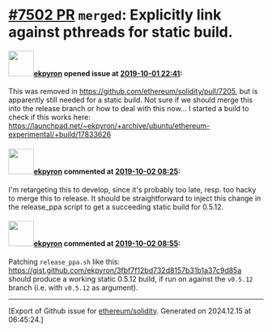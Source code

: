 # [\#7502 PR](https://github.com/ethereum/solidity/pull/7502) `merged`: Explicitly link against pthreads for static build.

#### <img src="https://avatars.githubusercontent.com/u/1347491?v=4" width="50">[ekpyron](https://github.com/ekpyron) opened issue at [2019-10-01 22:41](https://github.com/ethereum/solidity/pull/7502):

This was removed in https://github.com/ethereum/solidity/pull/7205, but is apparently still needed for a static build.
Not sure if we should merge this into the release branch or how to deal with this now...
I started a build to check if this works here: https://launchpad.net/~ekpyron/+archive/ubuntu/ethereum-experimental/+build/17833626

#### <img src="https://avatars.githubusercontent.com/u/1347491?v=4" width="50">[ekpyron](https://github.com/ekpyron) commented at [2019-10-02 08:25](https://github.com/ethereum/solidity/pull/7502#issuecomment-537390716):

I'm retargeting this to develop, since it's probably too late, resp. too hacky to merge this to release. It should be straightforward to inject this change in the release_ppa script to get a succeeding static build for 0.5.12.

#### <img src="https://avatars.githubusercontent.com/u/1347491?v=4" width="50">[ekpyron](https://github.com/ekpyron) commented at [2019-10-02 08:55](https://github.com/ethereum/solidity/pull/7502#issuecomment-537401470):

Patching ``release_ppa.sh`` like this: https://gist.github.com/ekpyron/3fbf7f12bd732d8157b31b1a37c9d85a should produce a working static 0.5.12 build, if run on against the ``v0.5.12`` branch (i.e. with ``v0.5.12`` as argument).


-------------------------------------------------------------------------------



[Export of Github issue for [ethereum/solidity](https://github.com/ethereum/solidity). Generated on 2024.12.15 at 06:45:24.]

